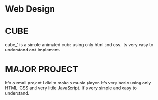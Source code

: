 # Web Design

# CUBE
cube_1 is a simple animated cube using only html and css. Its very easy to understand and implement.


# MAJOR PROJECT
It's a small project I did to make a music player. It's very basic using only HTML, CSS and very little JavaScript. It's very simple and easy to understand.
